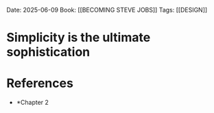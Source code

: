 Date: 2025-06-09
Book: [[BECOMING STEVE JOBS]]
Tags: [[DESIGN]] 

# Simplicity is the ultimate sophistication

# References 
- *Chapter 2